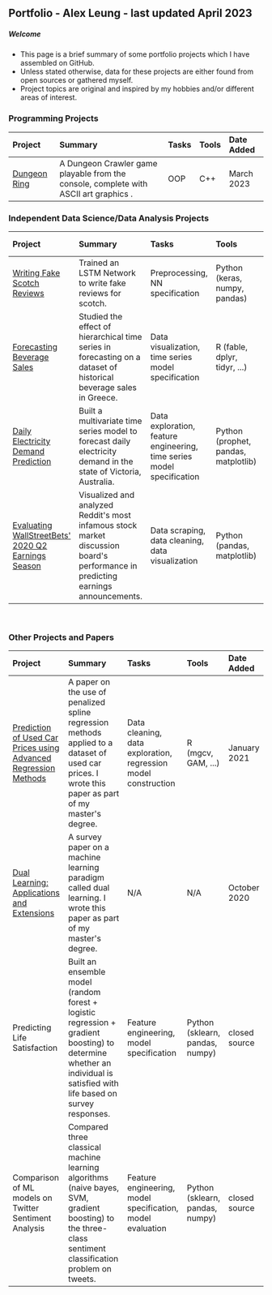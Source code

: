 ## Portfolio - Alex Leung - last updated April 2023
##### Welcome
- This page is a brief summary of some portfolio projects which I have assembled on GitHub.
- Unless stated otherwise, data for these projects are either found from open sources or gathered myself.
- Project topics are original and inspired by my hobbies and/or different areas of interest. 

### Programming Projects
|Project|Summary|Tasks|Tools|Date Added|
|:------|:----------|:-------|:-------|:-------|
|<a href="https://github.com/alexcleung/cpp-dungeon-ring">Dungeon Ring</a>|A Dungeon Crawler game playable from the console, complete with ASCII art graphics .|OOP|C++|March 2023|

### Independent Data Science/Data Analysis Projects
|Project|Summary|Tasks|Tools|Date Added|
|:------|:----------|:-------|:-------|:-------|
|<a href="https://github.com/alexcleung/fake-scotch-reviews">Writing Fake Scotch Reviews</a>|Trained an LSTM Network to write fake reviews for scotch.|Preprocessing, NN specification |Python (keras, numpy, pandas)|February 2021|
|<a href="https://github.com/alexcleung/greek-beverages">Forecasting Beverage Sales</a>|Studied the effect of hierarchical time series in forecasting on a dataset of historical beverage sales in Greece. |Data visualization, time series model specification|R (fable, dplyr, tidyr, ...)|January 2021|
|<a href="https://github.com/alexcleung/victoria-electricity">Daily Electricity Demand Prediction</a>|Built a multivariate time series model to forecast daily electricity demand in the state of Victoria, Australia.|Data exploration, feature engineering, time series model specification|Python (prophet, pandas, matplotlib)|December 2020|
|<a href="https://github.com/alexcleung/wsb-q2-2020">Evaluating WallStreetBets' 2020 Q2 Earnings Season</a>|Visualized and analyzed Reddit's most infamous stock market discussion board's performance in predicting earnings announcements.|Data scraping, data cleaning, data visualization|Python (pandas, matplotlib)|September 2020|

&nbsp;

### Other Projects and Papers
|Project|Summary|Tasks|Tools|Date Added|
|:------|:----------|:-------|:-------|:-------|
|<a href="https://github.com/alexcleung/used-car-prices">Prediction of Used Car Prices using Advanced Regression Methods</a>|A paper on the use of penalized spline regression methods applied to a dataset of used car prices. I wrote this paper as part of my master's degree.|Data cleaning, data exploration, regression model construction|R (mgcv, GAM, ...)|January 2021|
|<a href="https://github.com/alexcleung/dual-learning/blob/main/Dual%20Learning%20Applications%20and%20Extensions.pdf">Dual Learning: Applications and Extensions</a>|A survey paper on a machine learning paradigm called dual learning. I wrote this paper as part of my master's degree.|N/A|N/A|October 2020|
|Predicting Life Satisfaction|Built an ensemble model (random forest + logistic regression + gradient boosting) to determine whether an individual is satisfied with life based on survey responses.|Feature engineering, model specification|Python (sklearn, pandas, numpy) |closed source|
|Comparison of ML models on Twitter Sentiment Analysis|Compared three classical machine learning algorithms (naive bayes, SVM, gradient boosting) to the three-class sentiment classification problem on tweets.|Feature engineering, model specification, model evaluation|Python (sklearn, pandas, numpy) |closed source|
